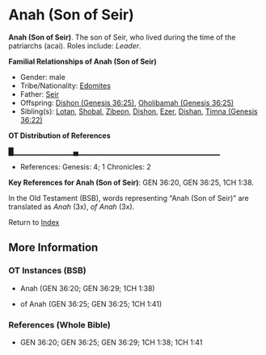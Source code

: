 # Anah (Son of Seir)
**Anah (Son of Seir)**. 
The son of Seir, who lived during the time of the patriarchs (acai). 
Roles include: 
_Leader_. 




**Familial Relationships of Anah (Son of Seir)**


* Gender: male
* Tribe/Nationality: [Edomites](../../../groups/md/acai/Edom.md)
* Father: [Seir](Seir.md)
* Offspring: [Dishon (Genesis 36:25)](Dishon.2.md), [Oholibamah (Genesis 36:25)](Oholibamah.2.md)
* Sibling(s): [Lotan](Lotan.md), [Shobal](Shobal.md), [Zibeon](Zibeon.2.md), [Dishon](Dishon.md), [Ezer](Ezer.md), [Dishan](Dishan.md), [Timna (Genesis 36:22)](Timna.2.md)


**OT Distribution of References**

█▁▁▁▁▁▁▁▁▁▁▁▄▁▁▁▁▁▁▁▁▁▁▁▁▁▁▁▁▁▁▁▁▁▁▁▁▁▁
* References: Genesis: 4; 1 Chronicles: 2



**Key References for Anah (Son of Seir)**: 
GEN 36:20, GEN 36:25, 1CH 1:38. 


In the Old Testament (BSB), words representing “Anah (Son of Seir)” are translated as 
*Anah* (3x), *of Anah* (3x). 




Return to [Index](00-Index.md)

## More Information

### OT Instances (BSB)

* Anah (GEN 36:20; GEN 36:29; 1CH 1:38)

* of Anah (GEN 36:25; GEN 36:25; 1CH 1:41)



### References (Whole Bible)

* GEN 36:20; GEN 36:25; GEN 36:29; 1CH 1:38; 1CH 1:41



